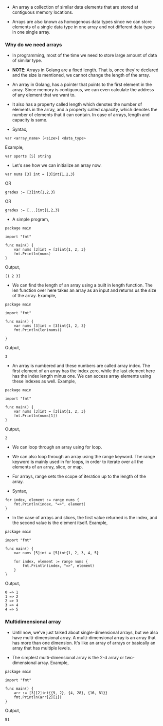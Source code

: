 * An array a collection of similar data elements that are stored at contiguous memory locations. 

* Arrays are also known as homogenous data types since we can store elements of a single data type in one array and not different data types in one single array. 

### Why do we need arrays ###

* In programming, most of the time we need to store large amount of data of similar type. 

* <b>NOTE</b>: Arrays in Golang are a fixed length. That is, once they're declared and the size is mentioned, we cannot change the length of the array. 

* An array in Golang, has a pointer that points to the first element in the array. Since memory is contiguous, we can even calculate the address of any element that we    want to.

* It also has a property called length which denotes the number of elements in the array, and a property called capacity, which denotes the number of elements that it
  can contain. In case of arrays, length and capacity is same. 

* Syntax,

```
var <array_name> [<size>] <data_type>
```

Example,

```
var sports [5] string
```

* Let's see how we can initialize an array now. 

```
var nums [3] int = [3]int{1,2,3} 
```
   OR 
```
grades := [3]int{1,2,3}
```
   OR 
```
grades := [...]int{1,2,3}
```

* A simple program,

```
package main

import "fmt"

func main() {
	var nums [3]int = [3]int{1, 2, 3}
	fmt.Println(nums)
}
```
Output,
```
[1 2 3]
```

* We can find the length of an array using a built in length function. The len function over here takes an array as an input and returns us the size of the array. Example,

```
package main

import "fmt"

func main() {
	var nums [3]int = [3]int{1, 2, 3}
	fmt.Println(len(nums))

}
```
Output,
```
3
```

* An array is numbered and these numbers are called array index. The first element of an array has the index zero, while the last element here has the index length minus one. We can access array elements using these indexes as well. Example,

```
package main

import "fmt"

func main() {
	var nums [3]int = [3]int{1, 2, 3}
	fmt.Println(nums[1])
}
```
Output,
```
2
```

* We can loop through an array using for loop.

* We can also loop through an array using the range keyword. The range keyword is mainly used in for loops, in order to iterate over all the elements of an array, slice, or map. 

* For arrays, range sets the scope of iteration up to the length of the array. 

* Syntax, 

```
for index, element := range nums {
	fmt.Println(index, "=>", element)
}
```

* In the case of arrays and slices, the first value returned is the index, and the second value is the element itself. Example,

```
package main

import "fmt"

func main() {
	var nums [5]int = [5]int{1, 2, 3, 4, 5}

	for index, element := range nums {
		fmt.Println(index, "=>", element)
	}
}
```
Output,
```
0 => 1
1 => 2
2 => 3
3 => 4
4 => 5
```



### Multidimensional array ###

* Until now, we've just talked about single-dimensional arrays, but we also have multi-dimensional array. A multi-dimensional array is an array that has more than one dimension. It's like an array of arrays or basically an array that has multiple levels. 

* The simplest multi-dimensional array is the 2-d array or two-dimensional array. Example,

```
package main

import "fmt"

func main() {
	arr := [3][2]int{{9, 2}, {4, 28}, {16, 81}}
	fmt.Println(arr[2][1])
}
```
Output,
```
81
```





